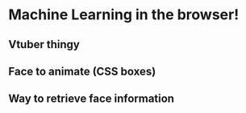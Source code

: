 # Machine Learning in the browser!

## Vtuber thingy

## Face to animate (CSS boxes)

## Way to retrieve face information